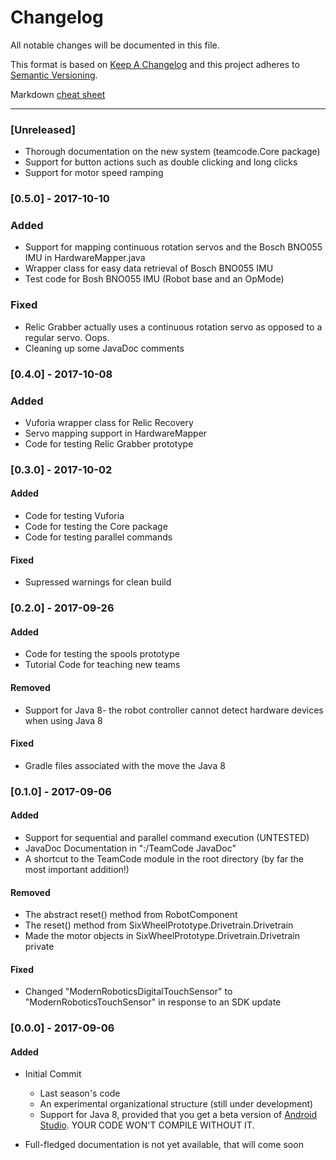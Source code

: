 # Changelog

All notable changes will be documented in this file.

This format is based on [Keep A Changelog](http://keepachangelog.com/en/1.0.0/)
and this project adheres to [Semantic Versioning](http://semver.org/).

Markdown [cheat sheet](https://github.com/adam-p/markdown-here/wiki/Markdown-Cheatsheet)

---


### [Unreleased]
- Thorough documentation on the new system (teamcode.Core package)
- Support for button actions such as double clicking and long clicks
- Support for motor speed ramping

### [0.5.0] - 2017-10-10
### Added
- Support for mapping continuous rotation servos and the Bosch BNO055 IMU in HardwareMapper.java
- Wrapper class for easy data retrieval of Bosch BNO055 IMU
- Test code for Bosh BNO055 IMU (Robot base and an OpMode)
### Fixed
- Relic Grabber actually uses a continuous rotation servo as opposed to a regular servo. Oops.
- Cleaning up some JavaDoc comments

### [0.4.0] - 2017-10-08
### Added
- Vuforia wrapper class for Relic Recovery
- Servo mapping support in HardwareMapper
- Code for testing Relic Grabber prototype

### [0.3.0] - 2017-10-02
#### Added
- Code for testing Vuforia
- Code for testing the Core package
- Code for testing parallel commands
#### Fixed
- Supressed warnings for clean build

### [0.2.0] - 2017-09-26
#### Added
- Code for testing the spools prototype
- Tutorial Code for teaching new teams
#### Removed
- Support for Java 8- the robot controller cannot detect hardware devices when using Java 8
#### Fixed
- Gradle files associated with the move the Java 8

### [0.1.0] - 2017-09-06
#### Added
- Support for sequential and parallel command execution (UNTESTED)
- JavaDoc Documentation  in ":/TeamCode JavaDoc"
- A shortcut to the TeamCode module in the root directory (by far the
most important addition!)
#### Removed
- The abstract reset() method from RobotComponent
- The reset() method from SixWheelPrototype.Drivetrain.Drivetrain
- Made the motor objects in SixWheelPrototype.Drivetrain.Drivetrain private
#### Fixed
- Changed "ModernRoboticsDigitalTouchSensor" to "ModernRoboticsTouchSensor"
in response to an SDK update

### [0.0.0] - 2017-09-06
#### Added
- Initial Commit

    - Last season's code
    - An experimental organizational structure (still under development)
    - Support for Java 8, provided that you get a beta version of
    [Android Studio](https://developer.android.com/studio/preview/index.html).
    YOUR CODE WON'T COMPILE WITHOUT IT.
- Full-fledged documentation is not yet available, that will come soon
